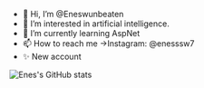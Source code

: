 - 👋 Hi, I’m @Eneswunbeaten
- 👀 I’m interested in artificial intelligence.
- 🌱 I’m currently learning AspNet
- 📫 How to reach me ->Instagram: @enesssw7
- ✨ New account

![Enes's GitHub stats](https://github-readme-stats.vercel.app/api?username=eneswunbeaten&show_icons=true&theme=transparent)
